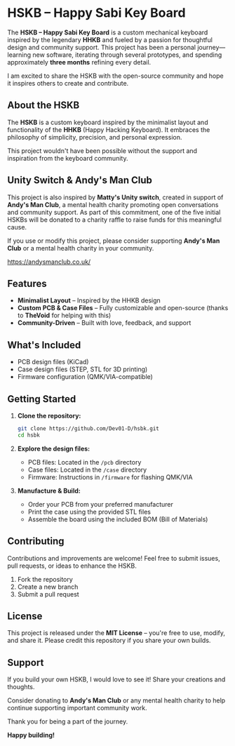 # HSKB – Happy Sabi Key Board

The **HSKB – Happy Sabi Key Board** is a custom mechanical keyboard inspired by the legendary **HHKB** and fueled by a passion for thoughtful design and community support. This project has been a personal journey—learning new software, iterating through several prototypes, and spending approximately **three months** refining every detail.

I am excited to share the HSKB with the open-source community and hope it inspires others to create and contribute.

## About the HSKB

The **HSKB** is a custom keyboard inspired by the minimalist layout and functionality of the **HHKB** (Happy Hacking Keyboard). It embraces the philosophy of simplicity, precision, and personal expression.

This project wouldn't have been possible without the support and inspiration from the keyboard community.

## Unity Switch & Andy's Man Club

This project is also inspired by **Matty's Unity switch**, created in support of **Andy's Man Club**, a mental health charity promoting open conversations and community support. As part of this commitment, one of the five initial HSKBs will be donated to a charity raffle to raise funds for this meaningful cause.

If you use or modify this project, please consider supporting **Andy's Man Club** or a mental health charity in your community.

https://andysmanclub.co.uk/

## Features

- **Minimalist Layout** – Inspired by the HHKB design
- **Custom PCB & Case Files** – Fully customizable and open-source (thanks to **TheVoid** for helping with this)
- **Community-Driven** – Built with love, feedback, and support

## What's Included

- PCB design files (KiCad)
- Case design files (STEP, STL for 3D printing)
- Firmware configuration (QMK/VIA-compatible)

## Getting Started

1. **Clone the repository:**
    ```bash
    git clone https://github.com/Dev01-D/hsbk.git
    cd hsbk
    ```

2. **Explore the design files:**
   - PCB files: Located in the `/pcb` directory
   - Case files: Located in the `/case` directory
   - Firmware: Instructions in `/firmware` for flashing QMK/VIA

3. **Manufacture & Build:**
   - Order your PCB from your preferred manufacturer
   - Print the case using the provided STL files
   - Assemble the board using the included BOM (Bill of Materials)

## Contributing

Contributions and improvements are welcome! Feel free to submit issues, pull requests, or ideas to enhance the HSKB.

1. Fork the repository
2. Create a new branch
3. Submit a pull request

## License

This project is released under the **MIT License** – you're free to use, modify, and share it. Please credit this repository if you share your own builds.

## Support

If you build your own HSKB, I would love to see it! Share your creations and thoughts.

Consider donating to **Andy's Man Club** or any mental health charity to help continue supporting important community work.

Thank you for being a part of the journey.

**Happy building!**

